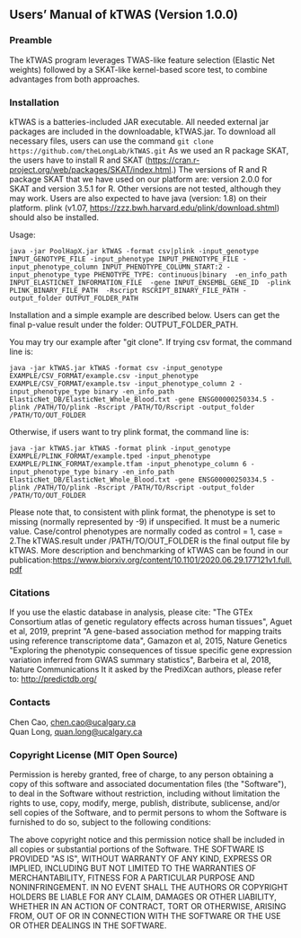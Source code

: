 
## Users’ Manual of kTWAS (Version 1.0.0)
### Preamble

The kTWAS program leverages TWAS-like feature selection (Elastic Net weights) followed by a SKAT-like kernel-based score test, to combine advantages from both approaches.

### Installation
kTWAS is a batteries-included JAR executable. All needed external jar packages are included in the downloadable, kTWAS.jar. To download all necessary files, users can use the command 
`git clone https://github.com/theLongLab/kTWAS.git`
As we used an R package SKAT, the users have to install R and SKAT (https://cran.r-project.org/web/packages/SKAT/index.html.) The versions of R and R package SKAT that we have used on our platform are: version 2.0.0 for SKAT and version 3.5.1 for R. Other versions are not tested, although they may work. Users are also expected to have java (version: 1.8) on their platform. plink (v1.07, https://zzz.bwh.harvard.edu/plink/download.shtml) should also be installed.

Usage:

`java -jar PoolHapX.jar kTWAS -format csv|plink -input_genotype INPUT_GENOTYPE_FILE -input_phenotype INPUT_PHENOTYPE_FILE -input_phenotype_column INPUT_PHENOTYPE_COLUMN_START:2 -input_phenotype_type PHENOTYPE_TYPE: continuous|binary 
-en_info_path INPUT_ELASTICNET_INFORMATION_FILE  -gene INPUT_ENSEMBL_GENE_ID  -plink PLINK_BINARY_FILE_PATH  -Rscript RSCRIPT_BINARY_FILE_PATH -output_folder OUTPUT_FOLDER_PATH`

Installation and a simple example are described below. Users can get the final p-value result under the folder: OUTPUT_FOLDER_PATH. 

You may try our example after "git clone". 
If trying csv format, the command line is:

`java -jar kTWAS.jar kTWAS -format csv -input_genotype EXAMPLE/CSV_FORMAT/example.csv -input_phenotype EXAMPLE/CSV_FORMAT/example.tsv -input_phenotype_column 2 -input_phenotype_type binary -en_info_path ElasticNet_DB/ElasticNet_Whole_Blood.txt -gene ENSG00000250334.5 -plink /PATH/TO/plink -Rscript /PATH/TO/Rscript -output_folder /PATH/TO/OUT_FOLDER`

Otherwise, if users want to try plink format, the command line is:

`java -jar kTWAS.jar kTWAS -format plink -input_genotype EXAMPLE/PLINK_FORMAT/example.tped -input_phenotype EXAMPLE/PLINK_FORMAT/example.tfam -input_phenotype_column 6 -input_phenotype_type binary -en_info_path ElasticNet_DB/ElasticNet_Whole_Blood.txt -gene ENSG00000250334.5 -plink /PATH/TO/plink -Rscript /PATH/TO/Rscript -output_folder /PATH/TO/OUT_FOLDER`

Please note that, to consistent with plink format, the phenotype is set to missing (normally represented by -9) if unspecified. It must be a numeric value. Case/control phenotypes are normally coded as control = 1, case = 2.The kTWAS.result under /PATH/TO/OUT_FOLDER is the final output file by kTWAS. More description and benchmarking of kTWAS can be found in our publication:https://www.biorxiv.org/content/10.1101/2020.06.29.177121v1.full.pdf

### Citations
If you use the elastic database in analysis, please cite:
"The GTEx Consortium atlas of genetic regulatory effects across human tissues", Aguet et al, 2019, preprint
"A gene-based association method for mapping traits using reference transcriptome data", Gamazon et al, 2015, Nature Genetics
"Exploring the phenotypic consequences of tissue specific gene expression variation inferred from GWAS summary statistics", Barbeira et al, 2018, Nature Communications
It it asked by the PrediXcan authors, please refer to: http://predictdb.org/

### Contacts
Chen Cao, chen.cao@ucalgary.ca<br>
Quan Long, quan.long@ucalgary.ca<br>

### Copyright License (MIT Open Source)
Permission is hereby granted, free of charge, to any person obtaining a copy of this software and associated documentation files (the "Software"), to deal in the Software without restriction, including without limitation the rights to use, copy, modify, merge, publish, distribute, sublicense, and/or sell copies of the Software, and to permit persons to whom the Software is furnished to do so, subject to the following conditions:

The above copyright notice and this permission notice shall be included in all copies or substantial portions of the Software. THE SOFTWARE IS PROVIDED "AS IS", WITHOUT WARRANTY OF ANY KIND, EXPRESS OR IMPLIED, INCLUDING BUT
NOT LIMITED TO THE WARRANTIES OF MERCHANTABILITY, FITNESS FOR A PARTICULAR PURPOSE AND NONINFRINGEMENT. IN NO EVENT SHALL THE
AUTHORS OR COPYRIGHT HOLDERS BE LIABLE FOR ANY CLAIM, DAMAGES OR OTHER LIABILITY, WHETHER IN AN ACTION OF CONTRACT, TORT OR
OTHERWISE, ARISING FROM, OUT OF OR IN CONNECTION WITH THE SOFTWARE OR THE USE OR OTHER DEALINGS IN THE SOFTWARE. 
